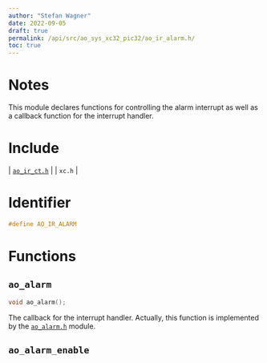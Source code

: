 ```yaml
---
author: "Stefan Wagner"
date: 2022-09-05
draft: true
permalink: /api/src/ao_sys_xc32_pic32/ao_ir_alarm.h/
toc: true
---
```


# Notes

This module declares functions for controlling the alarm interrupt as well as a callback function for the interrupt handler.

# Include

| [`ao_ir_ct.h`](ao_ir_ct.h.md) |
| `xc.h` |

# Identifier

```c
#define AO_IR_ALARM
```

# Functions

## `ao_alarm`

```c
void ao_alarm();
```

The callback for the interrupt handler. Actually, this function is implemented by the [`ao_alarm.h`](../ao_sys/ao_alarm.h.md) module.

## `ao_alarm_enable`
## `ao_alarm_disable`

```c
#define ao_alarm_enable()  ao_ir_ct_enable()
#define ao_alarm_disable() ao_ir_ct_disable()
```

Enables or disables the interrupt.

## `ao_alarm_request`
## `ao_alarm_reply`

```c
#define ao_alarm_request() ao_ir_ct_request()
#define ao_alarm_reply()   ao_ir_ct_reply()
```

Requests the interrupt or replies thereto.

## `ao_alarm_set`

```c
#define ao_alarm_set(t)  \
{                        \
    _CP0_SET_COMPARE(t); \
}
```

Sets the time for the next interrupt.
